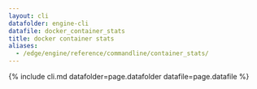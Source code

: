 ```yaml
---
layout: cli
datafolder: engine-cli
datafile: docker_container_stats
title: docker container stats
aliases:
  - /edge/engine/reference/commandline/container_stats/
---
```

<!--
This page is automatically generated from Docker's source code. If you want to
suggest a change to the text that appears here, open a ticket or pull request
in the source repository on GitHub:

https://github.com/docker/cli
-->

{% include cli.md datafolder=page.datafolder datafile=page.datafile %}
